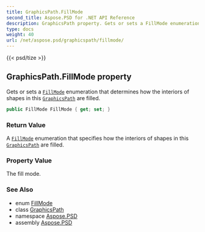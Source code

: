 ```yaml
---
title: GraphicsPath.FillMode
second_title: Aspose.PSD for .NET API Reference
description: GraphicsPath property. Gets or sets a FillMode enumeration that determines how the interiors of shapes in this GraphicsPath are filled
type: docs
weight: 40
url: /net/aspose.psd/graphicspath/fillmode/
---
```

{{< psd/tize >}}
## GraphicsPath.FillMode property

Gets or sets a [`FillMode`](../../fillmode/) enumeration that determines how the interiors of shapes in this [`GraphicsPath`](../) are filled.

```csharp
public FillMode FillMode { get; set; }
```

### Return Value

A [`FillMode`](../../fillmode/) enumeration that specifies how the interiors of shapes in this [`GraphicsPath`](../) are filled.

### Property Value

The fill mode.

### See Also

* enum [FillMode](../../fillmode/)
* class [GraphicsPath](../)
* namespace [Aspose.PSD](../../../aspose.psd/)
* assembly [Aspose.PSD](../../../)


